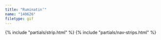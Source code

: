 ```yaml
---
title: "Ruminatin’"
name: "140626"
filetype: gif
---
```


{% include "partials/strip.html" %}
{% include "partials/nav-strips.html" %}
